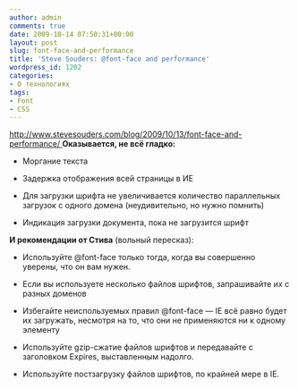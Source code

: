 ```yaml
---
author: admin
comments: true
date: 2009-10-14 07:50:31+00:00
layout: post
slug: font-face-and-performance
title: 'Steve Souders: @font-face and performance'
wordpress_id: 1202
categories:
- О технологиях
tags:
- Font
- СSS
---
```


[http://www.stevesouders.com/blog/2009/10/13/font-face-and-performance/
](http://www.stevesouders.com/blog/2009/10/13/font-face-and-performance/)
**Оказывается, не всё гладко:**




  * Моргание текста


  * Задержка отображения всей страницы в ИЕ


  * Для загрузки шрифта не увеличивается количество параллельных загрузок с одного домена (неудивительно, но нужно помнить)


  * Индикация загрузки документа, пока не загрузится шрифт





**И рекомендации от Стива** (вольный пересказ):



	
  * Используйте @font-face только тогда, когда вы совершенно уверены, что он вам нужен.


	
  * Если вы используете несколько файлов шрифтов, запрашивайте их с разных доменов


	
  * Избегайте неиспользуемых правил @font-face —  IE всё равно будет их загружать, несмотря на то, что они не применяются ни к одному элементу


	
  * Используйте gzip-сжатие файлов шрифтов и передавайте с заголовком Expires, выставленным надолго.


	
  * Используйте постзагрузку файлов шрифтов, по крайней мере в IE.



